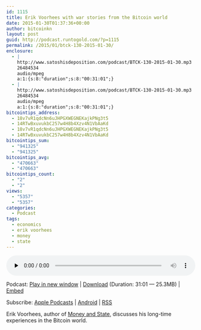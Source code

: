 ```yaml
---
id: 1115
title: Erik Voorhees with war stories from the Bitcoin world
date: 2015-01-30T01:37:36+00:00
author: bitcoinkn
layout: post
guid: http://podcast.runtogold.com/?p=1115
permalink: /2015/01/btck-130-2015-01-30/
enclosure:
  - |
    http://www.satoshisdeposition.com/podcast/BTCK-130-2015-01-30.mp3
    26484534
    audio/mpeg
    a:1:{s:8:"duration";s:8:"00:31:01";}
  - |
    http://www.satoshisdeposition.com/podcast/BTCK-130-2015-01-30.mp3
    26484534
    audio/mpeg
    a:1:{s:8:"duration";s:8:"00:31:01";}
bitcointips_address:
  - 18v7vR1qdcNn6uJHPGXWEGNEKajkPNg3t5
  - 14RTwBxuvukbC257w4H8b4Xzv4N1VbAaKd
  - 18v7vR1qdcNn6uJHPGXWEGNEKajkPNg3t5
  - 14RTwBxuvukbC257w4H8b4Xzv4N1VbAaKd
bitcointips_sum:
  - "941325"
  - "941325"
bitcointips_avg:
  - "470663"
  - "470663"
bitcointips_count:
  - "2"
  - "2"
views:
  - "5357"
  - "5357"
categories:
  - Podcast
tags:
  - economics
  - erik voorhees
  - money
  - state
---
```

<!--powerpress_player-->

<div class="powerpress_player" id="powerpress_player_5722">
  <audio class="wp-audio-shortcode" id="audio-1115-133" preload="none" style="width: 100%;" controls="controls"><source type="audio/mpeg" src="http://media.blubrry.com/bitcoinruntogold/p/www.satoshisdeposition.com/podcast/BTCK-130-2015-01-30.mp3?_=133" /><a href="http://media.blubrry.com/bitcoinruntogold/p/www.satoshisdeposition.com/podcast/BTCK-130-2015-01-30.mp3">http://media.blubrry.com/bitcoinruntogold/p/www.satoshisdeposition.com/podcast/BTCK-130-2015-01-30.mp3</a></audio>
</div>

<p class="powerpress_links powerpress_links_mp3">
  Podcast: <a href="http://media.blubrry.com/bitcoinruntogold/p/www.satoshisdeposition.com/podcast/BTCK-130-2015-01-30.mp3" class="powerpress_link_pinw" target="_blank" title="Play in new window" onclick="return powerpress_pinw('https://www.bitcoin.kn/?powerpress_pinw=1115-podcast');" rel="nofollow">Play in new window</a> | <a href="http://media.blubrry.com/bitcoinruntogold/s/www.satoshisdeposition.com/podcast/BTCK-130-2015-01-30.mp3" class="powerpress_link_d" title="Download" rel="nofollow" download="BTCK-130-2015-01-30.mp3">Download</a> (Duration: 31:01 &#8212; 25.3MB) | <a href="#" class="powerpress_link_e" title="Embed" onclick="return powerpress_show_embed('1115-podcast');" rel="nofollow">Embed</a>
</p>

<p class="powerpress_embed_box" id="powerpress_embed_1115-podcast" style="display: none;">
  <input id="powerpress_embed_1115-podcast_t" type="text" value="<iframe width=&quot;320&quot; height=&quot;30&quot; src=&quot;https://www.bitcoin.kn/?powerpress_embed=1115-podcast&amp;powerpress_player=mediaelement-audio&quot; frameborder=&quot;0&quot; scrolling=&quot;no&quot;></iframe>" onclick="javascript: this.select();" onfocus="javascript: this.select();" style="width: 70%;" readOnly />
</p>

<p class="powerpress_links powerpress_subscribe_links">
  Subscribe: <a href="https://itunes.apple.com/WebObjects/MZStore.woa/wa/viewPodcast?id=301670981&mt=2&ls=1#episodeGuid=http%3A%2F%2Fpodcast.runtogold.com%2F%3Fp%3D1115" class="powerpress_link_subscribe powerpress_link_subscribe_itunes" title="Subscribe on Apple Podcasts" rel="nofollow">Apple Podcasts</a> | <a href="https://subscribeonandroid.com/www.bitcoin.kn/feed/podcast/" class="powerpress_link_subscribe powerpress_link_subscribe_android" title="Subscribe on Android" rel="nofollow">Android</a> | <a href="https://www.bitcoin.kn/feed/podcast/" class="powerpress_link_subscribe powerpress_link_subscribe_rss" title="Subscribe via RSS" rel="nofollow">RSS</a>
</p>

Erik Voorhees, author of <a title="money and state" href="http://moneyandstate.com/" target="_blank">Money and State</a>, discusses his long-time experiences in the Bitcoin world.